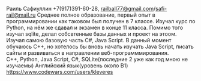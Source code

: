 Раиль Сафиуллин
+7(917)391-60-28, railball77@gmail.com/safi-rail@mail.ru
Среднее полное образование, первый опыт в программировании как таковом был получен в 7 классе. Изучал курс по Python, на нём же сдавал и экзамен в конце 11 класса. Помимо того изучал sqlite, делал собсвтенные базы данных и проект на этоом. Изучал самою базовую часть С#, Java Script. В данный момент обучаюсь C++, но хотелось бы вновь начать изучать Java Script, писать сайты и развиваться в направлении веб-программмирования.   
C++, Python, Java Script, C#, SQLite(последние 2 уже как год мною не изучаемы)
Английский язык(уровень около B1) 
https://www.codewars.com/users/kleveres
